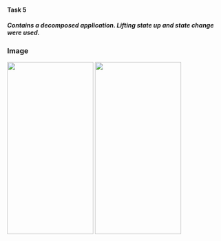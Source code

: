 <h4>Task 5</h4>
<h5>Contains a decomposed application. Lifting state up and state change were used.</h5>
<h3>Image</h3>
<div style="display: ">

  <img src="https://github.com/anastasiiavelma/Task5-EmpatSchool/assets/103375322/0f1e341f-46ec-4d1f-86cd-0b853b828254" style="height: 400px; width: 200px;">
  <img src="https://github.com/anastasiiavelma/Task5-EmpatSchool/assets/103375322/29604407-3d1d-4dc7-aab9-ea3e3bb50546" style="height: 400px; width: 200px;">
</div>
